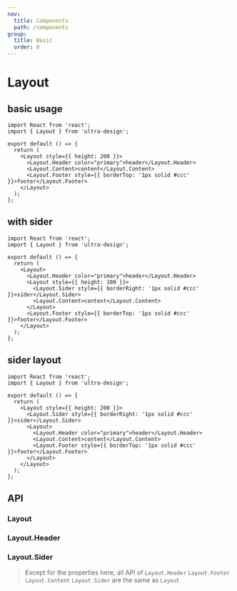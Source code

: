 ```yaml
---
nav:
  title: Components
  path: /components
group:
  title: Basic
  order: 0
---
```


# Layout

## basic usage

```tsx
import React from 'react';
import { Layout } from 'ultra-design';

export default () => {
  return (
    <Layout style={{ height: 200 }}>
      <Layout.Header color="primary">header</Layout.Header>
      <Layout.Content>content</Layout.Content>
      <Layout.Footer style={{ borderTop: '1px solid #ccc' }}>footer</Layout.Footer>
    </Layout>
  );
};
```

## with sider

```tsx
import React from 'react';
import { Layout } from 'ultra-design';

export default () => {
  return (
    <Layout>
      <Layout.Header color="primary">header</Layout.Header>
      <Layout style={{ height: 100 }}>
        <Layout.Sider style={{ borderRight: '1px solid #ccc' }}>sider</Layout.Sider>
        <Layout.Content>content</Layout.Content>
      </Layout>
      <Layout.Footer style={{ borderTop: '1px solid #ccc' }}>footer</Layout.Footer>
    </Layout>
  );
};
```

## sider layout

```tsx
import React from 'react';
import { Layout } from 'ultra-design';

export default () => {
  return (
    <Layout style={{ height: 200 }}>
      <Layout.Sider style={{ borderRight: '1px solid #ccc' }}>sider</Layout.Sider>
      <Layout>
        <Layout.Header color="primary">header</Layout.Header>
        <Layout.Content>content</Layout.Content>
        <Layout.Footer style={{ borderTop: '1px solid #ccc' }}>footer</Layout.Footer>
      </Layout>
    </Layout>
  );
};
```

## API

### Layout

<API hideTitle src="./layout.tsx" />

### Layout.Header

<API hideTitle src="./header.tsx" />

### Layout.Sider

<API hideTitle src="./sider.tsx" />

> Except for the properties here, all API of `Layout.Header` `Layout.Footer` `Layout.Content` `Layout.Sider` are the same as `Layout`

